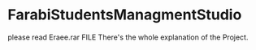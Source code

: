# FarabiStudentsManagmentStudio
please read Eraee.rar FILE There's the 
whole explanation of the Project.